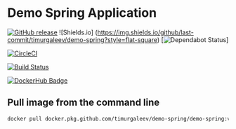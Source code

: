 # Demo Spring Application
 
[![GitHub release](https://img.shields.io/github/release/timurgaleev/demo-spring.svg)](https://github.com/timurgaleev/demo-spring/releases) ![Shields.io]
(https://img.shields.io/github/last-commit/timurgaleev/demo-spring?style=flat-square) [![Dependabot Status](https://api.dependabot.com/badges/status?host=github&repo=timurgaleev/demo-spring)]

[![CircleCI](https://circleci.com/gh/timurgaleev/demo-spring.svg?style=svg)](https://circleci.com/gh/timurgaleev/demo-spring)

[![Build Status](https://dev.azure.com/timurgaleev/timur_galeev/_apis/build/status/timurgaleev.demo-spring?branchName=master)](https://dev.azure.com/timurgaleev/timur_galeev/_build/latest?definitionId=1&branchName=master)

[![DockerHub Badge](http://dockeri.co/image/timurgaleev/demo-spring)](https://hub.docker.com/r/timurgaleev/demo-spring)


## Pull image from the command line

```bash
docker pull docker.pkg.github.com/timurgaleev/demo-spring/demo-spring:v1.4.3
```
